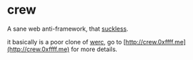 # crew

A sane web anti-framework, that [suckless](http://suckless.org).

it basically is a poor clone of [werc](http://werc.cat-v.org/), go to [http://crew.0xffff.me](http://crew.0xffff.me) for more details.
